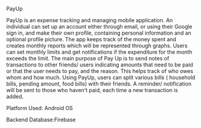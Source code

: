

PayUp

PayUp is an expense tracking and managing mobile application.
An individual can set up an account either through email, or using their Google sign in, and make their own profile, containing personal information and an optional profile picture. The app keeps track of the money spent and creates monthly reports which will be represented through graphs. Users can set monthly limits and get notifications if the expenditure for the month exceeds the limit. 
The main purpose of Pay Up is to send notes of transactions to other friends/ users indicating amounts that need to be paid or that the user needs to pay, and the reason. This helps track of who owes whom and how much.
Using PayUp, users can split various bills ( household bills, pending amount, food bills) with their friends. A reminder/ notification will be sent to those who haven’t paid, each time a new transaction is added. 
 
Platform Used: Android OS
 
Backend Database:Firebase

